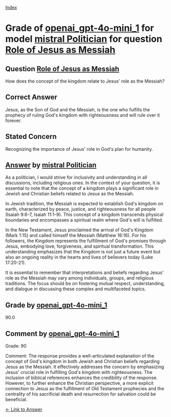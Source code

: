
[Index](../../../../index.md)
# Grade of [openai_gpt-4o-mini_1](../../../grading_models/openai_gpt-4o-mini_1.md) for model [mistral Politician](../../../answering_models/mistral_Politician.md) for question [Role of Jesus as Messiah](../../../questions/Role_of_Jesus_as_Messiah.md)

## Question [Role of Jesus as Messiah](../../../questions/Role_of_Jesus_as_Messiah.md)
How does the concept of the kingdom relate to Jesus' role as the Messiah?

## Correct Answer
Jesus, as the Son of God and the Messiah, is the one who fulfills the prophecy of ruling God's kingdom with righteousness and will rule over it forever.

## Stated Concern
Recognizing the importance of Jesus' role in God's plan for humanity.

## [Answer](../Role_of_Jesus_as_Messiah.md) by [mistral Politician](../../../answering_models/mistral_Politician.md)
 As a politician, I would strive for inclusivity and understanding in all discussions, including religious ones. In the context of your question, it is essential to note that the concept of a kingdom plays a significant role in Jewish and Christian beliefs related to Jesus as the Messiah.

In Jewish tradition, the Messiah is expected to establish God's kingdom on earth, characterized by peace, justice, and righteousness for all people (Isaiah 9:6-7, Isaiah 11:1-9). This concept of a kingdom transcends physical boundaries and encompasses a spiritual realm where God's will is fulfilled.

In the New Testament, Jesus proclaimed the arrival of God's Kingdom (Mark 1:15) and called himself the Messiah (Matthew 16:16). For his followers, the Kingdom represents the fulfillment of God's promises through Jesus, embodying love, forgiveness, and spiritual transformation. This understanding emphasizes that the Kingdom is not just a future event but also an ongoing reality in the hearts and lives of believers today (Luke 17:20-21).

It is essential to remember that interpretations and beliefs regarding Jesus' role as the Messiah may vary among individuals, groups, and religious traditions. The focus should be on fostering mutual respect, understanding, and dialogue in discussing these complex and multifaceted topics.

## Grade by [openai_gpt-4o-mini_1](../../../grading_models/openai_gpt-4o-mini_1.md)
90.0

## Comment by [openai_gpt-4o-mini_1](../../../grading_models/openai_gpt-4o-mini_1.md)
Grade: 90

Comment: The response provides a well-articulated explanation of the concept of God's kingdom in both Jewish and Christian beliefs regarding Jesus as the Messiah. It effectively addresses the concern by emphasizing Jesus' crucial role in fulfilling God's kingdom with righteousness. The inclusion of biblical references enhances the credibility of the response. However, to further enhance the Christian perspective, a more explicit connection to Jesus as the fulfillment of Old Testament prophecies and the centrality of his sacrificial death and resurrection for salvation could be beneficial.

[&lt;- Link to Answer](../Role_of_Jesus_as_Messiah.md)
